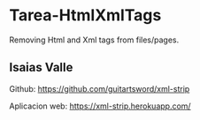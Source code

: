 # Tarea-HtmlXmlTags
Removing Html and Xml tags from files/pages.


## Isaias Valle
Github: https://github.com/guitartsword/xml-strip

Aplicacion web: https://xml-strip.herokuapp.com/
